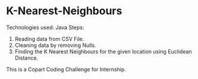 # K-Nearest-Neighbours
Technologies used:
Java
Steps:
1. Reading data from CSV File.
2. Cleaning data by removing Nulls.
3. Finding the K Nearest Neighbours for the given location using
Euclidean Distance.

This is a Copart Coding Challenge for Internship.

